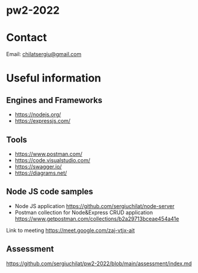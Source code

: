 # pw2-2022

# Contact
Email: chilatsergiu@gmail.com

# Useful information
## Engines and Frameworks
+ https://nodejs.org/
+ https://expressjs.com/
## Tools
+ https://www.postman.com/
+ https://code.visualstudio.com/
+ https://swagger.io/
+ https://diagrams.net/

## Node JS code samples
+ Node JS application https://github.com/sergiuchilat/node-server
+ Postman collection for Node&Express CRUD application https://www.getpostman.com/collections/b2a29713bceae454a41e

Link to meeting https://meet.google.com/zaj-vtjx-ait

## Assessment
https://github.com/sergiuchilat/pw2-2022/blob/main/assessment/index.md
